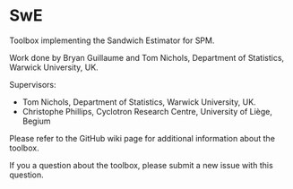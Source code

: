 SwE
===

Toolbox implementing the Sandwich Estimator for SPM.

Work done by Bryan Guillaume and Tom Nichols, Department of Statistics, Warwick University, UK.

Supervisors:
- Tom Nichols, Department of Statistics, Warwick University, UK.
- Christophe Phillips, Cyclotron Research Centre, University of Liège, Begium

Please refer to the GitHub wiki page for additional information about the toolbox.

If you a question about the toolbox, please submit a new issue with this question.
